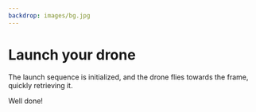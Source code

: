 ```yaml
---
backdrop: images/bg.jpg
---
```

# Launch your drone

The launch sequence is initialized, and the drone flies towards the frame, quickly retrieving it.

Well done!

<Item id="3"/>

<Page url="/rocket/en" instructions="" action="Return to the start for a new mission!" condition="none" />